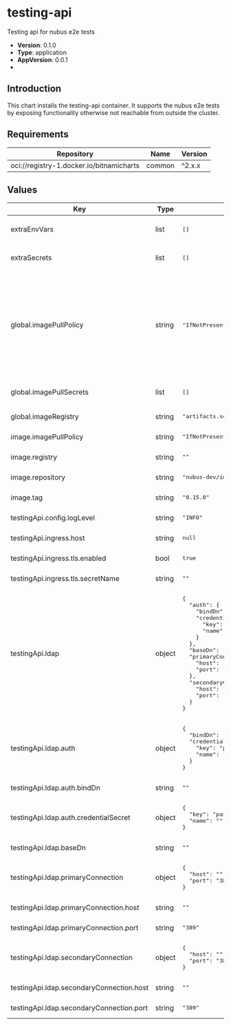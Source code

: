 # testing-api

Testing api for nubus e2e tests

- **Version**: 0.1.0
- **Type**: application
- **AppVersion**: 0.0.1
-

## Introduction

This chart installs the testing-api container.
It supports the nubus e2e tests by exposing functionality otherwise not reachable from outside the cluster.

## Requirements

| Repository | Name | Version |
|------------|------|---------|
| oci://registry-1.docker.io/bitnamicharts | common | ^2.x.x |

## Values

<table>
	<thead>
		<th>Key</th>
		<th>Type</th>
		<th>Default</th>
		<th>Description</th>
	</thead>
	<tbody>
		<tr>
			<td>extraEnvVars</td>
			<td>list</td>
			<td><pre lang="json">
[]
</pre>
</td>
			<td>Optionally specify a secret to create (primarily intended to be used in development environments to provide custom certificates)</td>
		</tr>
		<tr>
			<td>extraSecrets</td>
			<td>list</td>
			<td><pre lang="json">
[]
</pre>
</td>
			<td>Optionally specify a secret to create (primarily intended to be used in development environments to provide custom certificates)</td>
		</tr>
		<tr>
			<td>global.imagePullPolicy</td>
			<td>string</td>
			<td><pre lang="json">
"IfNotPresent"
</pre>
</td>
			<td>Define an ImagePullPolicy.  Ref.: https://kubernetes.io/docs/concepts/containers/images/#image-pull-policy  "IfNotPresent" => The image is pulled only if it is not already present locally. "Always" => Every time the kubelet launches a container, the kubelet queries the container image registry to             resolve the name to an image digest. If the kubelet has a container image with that exact digest cached             locally, the kubelet uses its cached image; otherwise, the kubelet pulls the image with the resolved             digest, and uses that image to launch the container. "Never" => The kubelet does not try fetching the image. If the image is somehow already present locally, the            kubelet attempts to start the container; otherwise, startup fails.</td>
		</tr>
		<tr>
			<td>global.imagePullSecrets</td>
			<td>list</td>
			<td><pre lang="json">
[]
</pre>
</td>
			<td>Credentials to fetch images from private registry Ref: https://kubernetes.io/docs/tasks/configure-pod-container/pull-image-private-registry/  imagePullSecrets:   - "docker-registry" </td>
		</tr>
		<tr>
			<td>global.imageRegistry</td>
			<td>string</td>
			<td><pre lang="json">
"artifacts.software-univention.de"
</pre>
</td>
			<td></td>
		</tr>
		<tr>
			<td>image.imagePullPolicy</td>
			<td>string</td>
			<td><pre lang="json">
"IfNotPresent"
</pre>
</td>
			<td>The pull policy of the container image.  This setting has higher precedence than global.imagePullPolicy.</td>
		</tr>
		<tr>
			<td>image.registry</td>
			<td>string</td>
			<td><pre lang="json">
""
</pre>
</td>
			<td>Container registry address. This setting has higher precedence than global.registry.</td>
		</tr>
		<tr>
			<td>image.repository</td>
			<td>string</td>
			<td><pre lang="json">
"nubus-dev/images/testing-api"
</pre>
</td>
			<td>The path to the container image.</td>
		</tr>
		<tr>
			<td>image.tag</td>
			<td>string</td>
			<td><pre lang="json">
"0.15.0"
</pre>
</td>
			<td>The tag of the container image. (This is replaced with an appropriate value during the build process of the Helm chart.)</td>
		</tr>
		<tr>
			<td>testingApi.config.logLevel</td>
			<td>string</td>
			<td><pre lang="json">
"INFO"
</pre>
</td>
			<td>Log level for the selfservice listener. valid values are: ERROR WARNING, INFO, DEBUG</td>
		</tr>
		<tr>
			<td>testingApi.ingress.host</td>
			<td>string</td>
			<td><pre lang="json">
null
</pre>
</td>
			<td></td>
		</tr>
		<tr>
			<td>testingApi.ingress.tls.enabled</td>
			<td>bool</td>
			<td><pre lang="json">
true
</pre>
</td>
			<td></td>
		</tr>
		<tr>
			<td>testingApi.ingress.tls.secretName</td>
			<td>string</td>
			<td><pre lang="json">
""
</pre>
</td>
			<td></td>
		</tr>
		<tr>
			<td>testingApi.ldap</td>
			<td>object</td>
			<td><pre lang="json">
{
  "auth": {
    "bindDn": "",
    "credentialSecret": {
      "key": "password",
      "name": ""
    }
  },
  "baseDn": "",
  "primaryConnection": {
    "host": "",
    "port": "389"
  },
  "secondaryConnection": {
    "host": "",
    "port": "389"
  }
}
</pre>
</td>
			<td>LDAP settings.</td>
		</tr>
		<tr>
			<td>testingApi.ldap.auth</td>
			<td>object</td>
			<td><pre lang="json">
{
  "bindDn": "",
  "credentialSecret": {
    "key": "password",
    "name": ""
  }
}
</pre>
</td>
			<td>LDAP authentication parameters.</td>
		</tr>
		<tr>
			<td>testingApi.ldap.auth.bindDn</td>
			<td>string</td>
			<td><pre lang="json">
""
</pre>
</td>
			<td>LDAP bind DN. (user to authenticate with LDAP server)</td>
		</tr>
		<tr>
			<td>testingApi.ldap.auth.credentialSecret</td>
			<td>object</td>
			<td><pre lang="json">
{
  "key": "password",
  "name": ""
}
</pre>
</td>
			<td>LDAP bind password secret reference.</td>
		</tr>
		<tr>
			<td>testingApi.ldap.baseDn</td>
			<td>string</td>
			<td><pre lang="json">
""
</pre>
</td>
			<td>The LDAP base DN to use when connecting.</td>
		</tr>
		<tr>
			<td>testingApi.ldap.primaryConnection</td>
			<td>object</td>
			<td><pre lang="json">
{
  "host": "",
  "port": "389"
}
</pre>
</td>
			<td>LDAP server primary headless service connection parameters.</td>
		</tr>
		<tr>
			<td>testingApi.ldap.primaryConnection.host</td>
			<td>string</td>
			<td><pre lang="json">
""
</pre>
</td>
			<td>LDAP host.</td>
		</tr>
		<tr>
			<td>testingApi.ldap.primaryConnection.port</td>
			<td>string</td>
			<td><pre lang="json">
"389"
</pre>
</td>
			<td>LDAP port.</td>
		</tr>
		<tr>
			<td>testingApi.ldap.secondaryConnection</td>
			<td>object</td>
			<td><pre lang="json">
{
  "host": "",
  "port": "389"
}
</pre>
</td>
			<td>LDAP server secondary headless service connection parameters.</td>
		</tr>
		<tr>
			<td>testingApi.ldap.secondaryConnection.host</td>
			<td>string</td>
			<td><pre lang="json">
""
</pre>
</td>
			<td>LDAP host.</td>
		</tr>
		<tr>
			<td>testingApi.ldap.secondaryConnection.port</td>
			<td>string</td>
			<td><pre lang="json">
"389"
</pre>
</td>
			<td>LDAP port.</td>
		</tr>
	</tbody>
</table>

